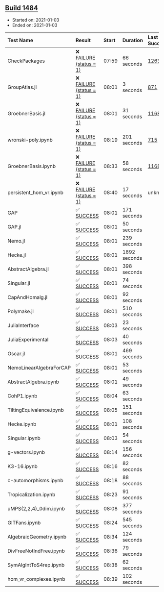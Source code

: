 ## [Build 1484](https://oscarci.mathematik.uni-kl.de/job/oscar-stable/1484/)

* Started on: 2021-01-03
* Ended on: 2021-01-03

| Test Name    | Result | Start | Duration | Last Success | First Failure |
|:-------------|:-------|:------|:---------|:-------------|:--------------|
| CheckPackages | ❌ [FAILURE (status = 1)](https://oscarci.mathematik.uni-kl.de/job/oscar-stable/1484/artifact/logs/build-1484/CheckPackages.log) | 07:59 | 66 seconds | [1263](https://oscarci.mathematik.uni-kl.de/job/oscar-stable/1263/) | [1264](https://oscarci.mathematik.uni-kl.de/job/oscar-stable/1264/) |
| GroupAtlas.jl | ❌ [FAILURE (status = 1)](https://oscarci.mathematik.uni-kl.de/job/oscar-stable/1484/artifact/logs/build-1484/GroupAtlas.jl.log) | 08:01 | 3 seconds | [871](https://oscarci.mathematik.uni-kl.de/job/oscar-stable/871/) | [872](https://oscarci.mathematik.uni-kl.de/job/oscar-stable/872/) |
| GroebnerBasis.jl | ❌ [FAILURE (status = 1)](https://oscarci.mathematik.uni-kl.de/job/oscar-stable/1484/artifact/logs/build-1484/GroebnerBasis.jl.log) | 08:01 | 31 seconds | [1168](https://oscarci.mathematik.uni-kl.de/job/oscar-stable/1168/) | [1169](https://oscarci.mathematik.uni-kl.de/job/oscar-stable/1169/) |
| wronski-poly.ipynb | ❌ [FAILURE (status = 1)](https://oscarci.mathematik.uni-kl.de/job/oscar-stable/1484/artifact/logs/build-1484/wronski-poly.ipynb.log) | 08:19 | 201 seconds | [715](https://oscarci.mathematik.uni-kl.de/job/oscar-stable/715/) | [716](https://oscarci.mathematik.uni-kl.de/job/oscar-stable/716/) |
| GroebnerBasis.ipynb | ❌ [FAILURE (status = 1)](https://oscarci.mathematik.uni-kl.de/job/oscar-stable/1484/artifact/logs/build-1484/GroebnerBasis.ipynb.log) | 08:33 | 58 seconds | [1168](https://oscarci.mathematik.uni-kl.de/job/oscar-stable/1168/) | [1169](https://oscarci.mathematik.uni-kl.de/job/oscar-stable/1169/) |
| persistent_hom_vr.ipynb | ❌ [FAILURE (status = 1)](https://oscarci.mathematik.uni-kl.de/job/oscar-stable/1484/artifact/logs/build-1484/persistent_hom_vr.ipynb.log) | 08:40 | 17 seconds | unknown | unknown |
| GAP | ✅ [SUCCESS](https://oscarci.mathematik.uni-kl.de/job/oscar-stable/1484/artifact/logs/build-1484/GAP.log) | 08:01 | 171 seconds |  |  |
| GAP.jl | ✅ [SUCCESS](https://oscarci.mathematik.uni-kl.de/job/oscar-stable/1484/artifact/logs/build-1484/GAP.jl.log) | 08:01 | 50 seconds |  |  |
| Nemo.jl | ✅ [SUCCESS](https://oscarci.mathematik.uni-kl.de/job/oscar-stable/1484/artifact/logs/build-1484/Nemo.jl.log) | 08:01 | 239 seconds |  |  |
| Hecke.jl | ✅ [SUCCESS](https://oscarci.mathematik.uni-kl.de/job/oscar-stable/1484/artifact/logs/build-1484/Hecke.jl.log) | 08:01 | 1892 seconds |  |  |
| AbstractAlgebra.jl | ✅ [SUCCESS](https://oscarci.mathematik.uni-kl.de/job/oscar-stable/1484/artifact/logs/build-1484/AbstractAlgebra.jl.log) | 08:01 | 398 seconds |  |  |
| Singular.jl | ✅ [SUCCESS](https://oscarci.mathematik.uni-kl.de/job/oscar-stable/1484/artifact/logs/build-1484/Singular.jl.log) | 08:01 | 74 seconds |  |  |
| CapAndHomalg.jl | ✅ [SUCCESS](https://oscarci.mathematik.uni-kl.de/job/oscar-stable/1484/artifact/logs/build-1484/CapAndHomalg.jl.log) | 08:01 | 92 seconds |  |  |
| Polymake.jl | ✅ [SUCCESS](https://oscarci.mathematik.uni-kl.de/job/oscar-stable/1484/artifact/logs/build-1484/Polymake.jl.log) | 08:01 | 510 seconds |  |  |
| JuliaInterface | ✅ [SUCCESS](https://oscarci.mathematik.uni-kl.de/job/oscar-stable/1484/artifact/logs/build-1484/JuliaInterface.log) | 08:03 | 23 seconds |  |  |
| JuliaExperimental | ✅ [SUCCESS](https://oscarci.mathematik.uni-kl.de/job/oscar-stable/1484/artifact/logs/build-1484/JuliaExperimental.log) | 08:03 | 40 seconds |  |  |
| Oscar.jl | ✅ [SUCCESS](https://oscarci.mathematik.uni-kl.de/job/oscar-stable/1484/artifact/logs/build-1484/Oscar.jl.log) | 08:01 | 469 seconds |  |  |
| NemoLinearAlgebraForCAP | ✅ [SUCCESS](https://oscarci.mathematik.uni-kl.de/job/oscar-stable/1484/artifact/logs/build-1484/NemoLinearAlgebraForCAP.log) | 08:01 | 53 seconds |  |  |
| AbstractAlgebra.ipynb | ✅ [SUCCESS](https://oscarci.mathematik.uni-kl.de/job/oscar-stable/1484/artifact/logs/build-1484/AbstractAlgebra.ipynb.log) | 08:01 | 49 seconds |  |  |
| CohP1.ipynb | ✅ [SUCCESS](https://oscarci.mathematik.uni-kl.de/job/oscar-stable/1484/artifact/logs/build-1484/CohP1.ipynb.log) | 08:04 | 63 seconds |  |  |
| TiltingEquivalence.ipynb | ✅ [SUCCESS](https://oscarci.mathematik.uni-kl.de/job/oscar-stable/1484/artifact/logs/build-1484/TiltingEquivalence.ipynb.log) | 08:05 | 151 seconds |  |  |
| Hecke.ipynb | ✅ [SUCCESS](https://oscarci.mathematik.uni-kl.de/job/oscar-stable/1484/artifact/logs/build-1484/Hecke.ipynb.log) | 08:01 | 108 seconds |  |  |
| Singular.ipynb | ✅ [SUCCESS](https://oscarci.mathematik.uni-kl.de/job/oscar-stable/1484/artifact/logs/build-1484/Singular.ipynb.log) | 08:03 | 54 seconds |  |  |
| g-vectors.ipynb | ✅ [SUCCESS](https://oscarci.mathematik.uni-kl.de/job/oscar-stable/1484/artifact/logs/build-1484/g-vectors.ipynb.log) | 08:14 | 156 seconds |  |  |
| K3-16.ipynb | ✅ [SUCCESS](https://oscarci.mathematik.uni-kl.de/job/oscar-stable/1484/artifact/logs/build-1484/K3-16.ipynb.log) | 08:16 | 82 seconds |  |  |
| c-automorphisms.ipynb | ✅ [SUCCESS](https://oscarci.mathematik.uni-kl.de/job/oscar-stable/1484/artifact/logs/build-1484/c-automorphisms.ipynb.log) | 08:18 | 88 seconds |  |  |
| Tropicalization.ipynb | ✅ [SUCCESS](https://oscarci.mathematik.uni-kl.de/job/oscar-stable/1484/artifact/logs/build-1484/Tropicalization.ipynb.log) | 08:23 | 91 seconds |  |  |
| uMPS(2,2,4)_0dim.ipynb | ✅ [SUCCESS](https://oscarci.mathematik.uni-kl.de/job/oscar-stable/1484/artifact/logs/build-1484/uMPS-2-2-4-_0dim.ipynb.log) | 08:08 | 377 seconds |  |  |
| GITFans.ipynb | ✅ [SUCCESS](https://oscarci.mathematik.uni-kl.de/job/oscar-stable/1484/artifact/logs/build-1484/GITFans.ipynb.log) | 08:24 | 545 seconds |  |  |
| AlgebraicGeometry.ipynb | ✅ [SUCCESS](https://oscarci.mathematik.uni-kl.de/job/oscar-stable/1484/artifact/logs/build-1484/AlgebraicGeometry.ipynb.log) | 08:34 | 124 seconds |  |  |
| DivFreeNotIndFree.ipynb | ✅ [SUCCESS](https://oscarci.mathematik.uni-kl.de/job/oscar-stable/1484/artifact/logs/build-1484/DivFreeNotIndFree.ipynb.log) | 08:36 | 79 seconds |  |  |
| SymAlgIntToS4rep.ipynb | ✅ [SUCCESS](https://oscarci.mathematik.uni-kl.de/job/oscar-stable/1484/artifact/logs/build-1484/SymAlgIntToS4rep.ipynb.log) | 08:38 | 62 seconds |  |  |
| hom_vr_complexes.ipynb | ✅ [SUCCESS](https://oscarci.mathematik.uni-kl.de/job/oscar-stable/1484/artifact/logs/build-1484/hom_vr_complexes.ipynb.log) | 08:39 | 102 seconds |  |  |
